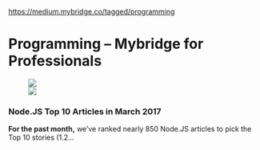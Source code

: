 <a href="https://medium.mybridge.co/tagged/programming">https://medium.mybridge.co/tagged/programming</a><div id="articleHeader"><h1>Programming – Mybridge for Professionals</h1></div><figure id="9e49"><div><div><img src="https://cdn-images-1.medium.com/freeze/fit/t/75/23/1*3NRkv8xLXAUDf0xTNtgXsQ.png?q=20" /><div class="readableLargeImageContainer"><img src="https://cdn-images-1.medium.com/fit/t/2000/600/1*3NRkv8xLXAUDf0xTNtgXsQ.png" /></div></div></div></figure><h3 id="5b52">Node.JS Top 10 Articles in March 2017</h3><p id="c7b4"><strong>For the past month,</strong> we’ve ranked nearly 850 Node.JS articles to pick the Top 10 stories (1.2…</p>